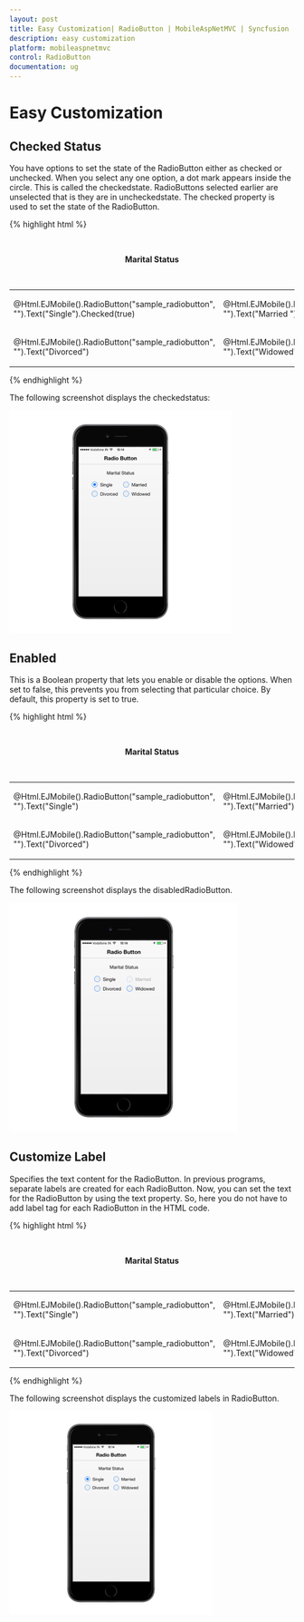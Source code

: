 ```yaml
---
layout: post
title: Easy Customization| RadioButton | MobileAspNetMVC | Syncfusion
description: easy customization
platform: mobileaspnetmvc
control: RadioButton
documentation: ug
---
```


# Easy Customization

## Checked Status

You have options to set the state of the RadioButton either as checked or unchecked. When you select any one option, a dot mark appears inside the circle. This is called the checkedstate. RadioButtons selected earlier are unselected that is they are in uncheckedstate. The checked property is used to set the state of the RadioButton.

{% highlight html %}



<div align="center">



<br />



<div>



<div>



<div>



<b>Marital Status</b>



</div>



</div>



<br />



<table>



<tr>



<td width="100px">



@Html.EJMobile().RadioButton("sample_radiobutton", "").Text("Single").Checked(true)







</td>



<td width="100px">



@Html.EJMobile().RadioButton("sample_radiobutton", "").Text("Married ")



</td>



</tr>



<tr>



<td width="100px">



@Html.EJMobile().RadioButton("sample_radiobutton", "").Text("Divorced")



</td>







<td width="100px">



@Html.EJMobile().RadioButton("sample_radiobutton", "").Text("Widowed")



</td>







</tr>



</table>



</div>



</div>



{% endhighlight %}

The following screenshot displays the checkedstatus:

![](Easy-Customization_images/Easy-Customization_img1.png)



## Enabled

This is a Boolean property that lets you enable or disable the options. When set to false, this prevents you from selecting that particular choice. By default, this property is set to true.

{% highlight html %}

<div align="center">



<br />



<div>



<div>



<div>



<b>Marital Status</b>



</div>



</div>



<br />



<table>



<tr>



<td width="100px">



@Html.EJMobile().RadioButton("sample_radiobutton", "").Text("Single")







</td>



<td width="100px">



@Html.EJMobile().RadioButton("sample_radiobutton", "").Text("Married").Enabled(false)



</td>



</tr>



<tr>



<td width="100px">



@Html.EJMobile().RadioButton("sample_radiobutton", "").Text("Divorced")



</td>







<td width="100px">



@Html.EJMobile().RadioButton("sample_radiobutton", "").Text("Widowed")



</td>







</tr>



</table>



</div>



</div>



{% endhighlight %}

The following screenshot displays the disabledRadioButton.

![](Easy-Customization_images/Easy-Customization_img2.png)



## Customize Label

Specifies the text content for the RadioButton. In previous programs, separate labels are created for each RadioButton. Now, you can set the text for the RadioButton by using the text property. So, here you do not have to add label tag for each RadioButton in the HTML code.

{% highlight html %}

<div align="center">



<br />



<div>



<div>



<div>



<b>Marital Status</b>



</div>



</div>



<br />



<table>



<tr>



<td width="100px">



@Html.EJMobile().RadioButton("sample_radiobutton", "").Text("Single")                </td>



<td width="100px">



@Html.EJMobile().RadioButton("sample_radiobutton", "").Text("Married")



</td>



</tr>



<tr>



<td width="100px">



@Html.EJMobile().RadioButton("sample_radiobutton", "").Text("Divorced")



</td>



<td width="100px">



@Html.EJMobile().RadioButton("sample_radiobutton", "").Text("Widowed")



</td>







</tr>



</table>



</div>



</div>



{% endhighlight %}

The following screenshot displays the customized labels in RadioButton.

![](Easy-Customization_images/Easy-Customization_img3.png)





